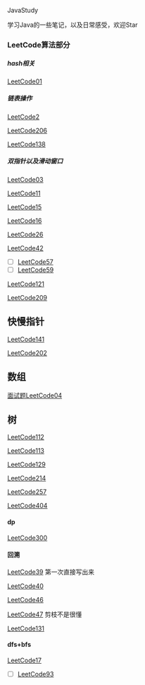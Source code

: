 JavaStudy

学习Java的一些笔记，以及日常感受，欢迎Star



### LeetCode算法部分

##### hash相关

[LeetCode01](./LeetCode/LeetCode01.md)

##### 链表操作

[LeetCode2](./LeetCode/LeetCode02.md)

[LeetCode206](./LeetCode/LeetCode206.md)

[LeetCode138](./LeetCode/LeetCode138.md)



##### 双指针以及滑动窗口

[LeetCode03](./LeetCode/LeetCode03.md)

[LeetCode11](./LeetCode/LeetCode11.md)

[LeetCode15](./LeetCode/LeetCode15.md)

[LeetCode16](./LeetCode/LeetCode16.md)

[LeetCode26](./LeetCode/LeetCode26.md)

[LeetCode42](./LeetCode/LeetCode42.md)

- [ ]  [LeetCode57](./LeetCode/LeetCode57.md)
- [ ]  [LeetCode59](./LeetCode/LeetCode59.md)

[LeetCode121](./LeetCode/LeetCode121.md)

[LeetCode209](./LeetCode/LeetCode209.md)



## 快慢指针

[LeetCode141](./LeetCode/LeetCode141.md)

[LeetCode202](./LeetCode/LeetCode202.md)





## 数组

[面试题LeetCode04](./LeetCode/LeetCodeX04.md)

## 树

[LeetCode112](./LeetCode/LeetCode112.md)

[LeetCode113](./LeetCode/LeetCode113.md)

[LeetCode129](./LeetCode/LeetCode129.md)

[LeetCode214](./LeetCode/LeetCode214.md)

[LeetCode257](./LeetCode/LeetCode257.md)

[LeetCode404](./LeetCode/LeetCode404.md)



#### dp

[LeetCode300](./LeetCode/LeetCode300.md)



#### 回溯

[LeetCode39](./LeetCode/LeetCode39.md) 第一次直接写出来

[LeetCode40](./LeetCode/LeetCode40.md)

[LeetCode46](./LeetCode/LeetCode46.md)

[LeetCode47](./LeetCode/LeetCode47.md) 剪枝不是很懂

[LeetCode131](./LeetCode/LeetCode131.md)



#### dfs+bfs

[LeetCode17](./LeetCode/LeetCode17.md)

- [ ] [LeetCode93](./LeetCode/LeetCode93.md)

  

